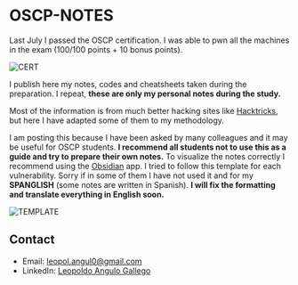 # OSCP-NOTES

Last July I passed the OSCP certification. I was able to pwn all the machines in the exam (100/100 points + 10 bonus points).

![CERT](https://github.com/leoanggal1/OSCP-NOTES/blob/main/IMAGES/Pasted%20image%2020231009211828.png )

I publish here my notes, codes and cheatsheets taken during the preparation. I repeat, **these are only my personal notes during the study.**

Most of the information is from much better hacking sites like [Hacktricks](https://book.hacktricks.xyz/v/es/welcome/readme), but here I have adapted some of them to my methodology.

I am posting this because I have been asked by many colleagues and it may be useful for OSCP students. **I recommend all students not to use this as a guide and try to prepare their own notes.** 
To visualize the notes correctly I recommend using the [Obsidian](https://help.obsidian.md/Getting+started/Download+and+install+Obsidian) app. I tried to follow this template for each vulnerability. Sorry if in some of them I have not used it and for my **SPANGLISH** (some notes are written in Spanish). **I will fix the formatting and translate everything in English soon.**

![TEMPLATE](https://github.com/leoanggal1/OSCP-NOTES/blob/main/IMAGES/Pasted%20image%2020231009213928.png)


## Contact

* Email:  leopol.angul0@gmail.com
* LinkedIn: [Leopoldo Angulo Gallego](https://www.linkedin.com/in/leopoldo-angulo-gallego-66b957195)
